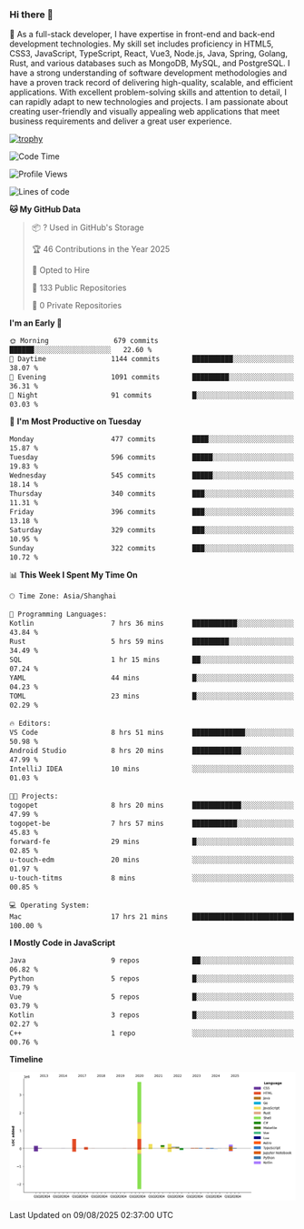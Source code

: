 ### Hi there 👋

🌱 As a full-stack developer, I have expertise in front-end and back-end development technologies. My skill set includes proficiency in HTML5, CSS3, JavaScript, TypeScript, React, Vue3, Node.js, Java, Spring, Golang, Rust, and various databases such as MongoDB, MySQL, and PostgreSQL. I have a strong understanding of software development methodologies and have a proven track record of delivering high-quality, scalable, and efficient applications. With excellent problem-solving skills and attention to detail, I can rapidly adapt to new technologies and projects. I am passionate about creating user-friendly and visually appealing web applications that meet business requirements and deliver a great user experience.

[![trophy](https://github-profile-trophy.vercel.app/?username=elton&rank=SECRET,SSS,SS,S,AAA,AA,A&theme=onedark&no-frame=true&margin-w=10)](https://github.com/ryo-ma/github-profile-trophy)

<!--START_SECTION:waka-->
![Code Time](http://img.shields.io/badge/Code%20Time-1%2C845%20hrs%2021%20mins-blue)

![Profile Views](http://img.shields.io/badge/Profile%20Views-1-blue)

![Lines of code](https://img.shields.io/badge/From%20Hello%20World%20I%27ve%20Written-5.8%20million%20lines%20of%20code-blue)

**🐱 My GitHub Data** 

> 📦 ? Used in GitHub's Storage 
 > 
> 🏆 46 Contributions in the Year 2025
 > 
> 💼 Opted to Hire
 > 
> 📜 133 Public Repositories 
 > 
> 🔑 0 Private Repositories 
 > 
**I'm an Early 🐤** 

```text
🌞 Morning                679 commits         ██████░░░░░░░░░░░░░░░░░░░   22.60 % 
🌆 Daytime                1144 commits        ██████████░░░░░░░░░░░░░░░   38.07 % 
🌃 Evening                1091 commits        █████████░░░░░░░░░░░░░░░░   36.31 % 
🌙 Night                  91 commits          █░░░░░░░░░░░░░░░░░░░░░░░░   03.03 % 
```
📅 **I'm Most Productive on Tuesday** 

```text
Monday                   477 commits         ████░░░░░░░░░░░░░░░░░░░░░   15.87 % 
Tuesday                  596 commits         █████░░░░░░░░░░░░░░░░░░░░   19.83 % 
Wednesday                545 commits         █████░░░░░░░░░░░░░░░░░░░░   18.14 % 
Thursday                 340 commits         ███░░░░░░░░░░░░░░░░░░░░░░   11.31 % 
Friday                   396 commits         ███░░░░░░░░░░░░░░░░░░░░░░   13.18 % 
Saturday                 329 commits         ███░░░░░░░░░░░░░░░░░░░░░░   10.95 % 
Sunday                   322 commits         ███░░░░░░░░░░░░░░░░░░░░░░   10.72 % 
```


📊 **This Week I Spent My Time On** 

```text
🕑︎ Time Zone: Asia/Shanghai

💬 Programming Languages: 
Kotlin                   7 hrs 36 mins       ███████████░░░░░░░░░░░░░░   43.84 % 
Rust                     5 hrs 59 mins       █████████░░░░░░░░░░░░░░░░   34.49 % 
SQL                      1 hr 15 mins        ██░░░░░░░░░░░░░░░░░░░░░░░   07.24 % 
YAML                     44 mins             █░░░░░░░░░░░░░░░░░░░░░░░░   04.23 % 
TOML                     23 mins             █░░░░░░░░░░░░░░░░░░░░░░░░   02.29 % 

🔥 Editors: 
VS Code                  8 hrs 51 mins       █████████████░░░░░░░░░░░░   50.98 % 
Android Studio           8 hrs 20 mins       ████████████░░░░░░░░░░░░░   47.99 % 
IntelliJ IDEA            10 mins             ░░░░░░░░░░░░░░░░░░░░░░░░░   01.03 % 

🐱‍💻 Projects: 
togopet                  8 hrs 20 mins       ████████████░░░░░░░░░░░░░   47.99 % 
togopet-be               7 hrs 57 mins       ███████████░░░░░░░░░░░░░░   45.83 % 
forward-fe               29 mins             █░░░░░░░░░░░░░░░░░░░░░░░░   02.85 % 
u-touch-edm              20 mins             ░░░░░░░░░░░░░░░░░░░░░░░░░   01.97 % 
u-touch-titms            8 mins              ░░░░░░░░░░░░░░░░░░░░░░░░░   00.85 % 

💻 Operating System: 
Mac                      17 hrs 21 mins      █████████████████████████   100.00 % 
```

**I Mostly Code in JavaScript** 

```text
Java                     9 repos             ██░░░░░░░░░░░░░░░░░░░░░░░   06.82 % 
Python                   5 repos             █░░░░░░░░░░░░░░░░░░░░░░░░   03.79 % 
Vue                      5 repos             █░░░░░░░░░░░░░░░░░░░░░░░░   03.79 % 
Kotlin                   3 repos             █░░░░░░░░░░░░░░░░░░░░░░░░   02.27 % 
C++                      1 repo              ░░░░░░░░░░░░░░░░░░░░░░░░░   00.76 % 
```



**Timeline**

![Lines of Code chart](https://raw.githubusercontent.com/elton/elton/main/assets/bar_graph.png)


 Last Updated on 09/08/2025 02:37:00 UTC
<!--END_SECTION:waka-->

<!--
**elton/elton** is a ✨ _special_ ✨ repository because its `README.md` (this file) appears on your GitHub profile.

Here are some ideas to get you started:

- 🔭 I’m currently working on ...
- 🌱 I’m currently learning ...
- 👯 I’m looking to collaborate on ...
- 🤔 I’m looking for help with ...
- 💬 Ask me about ...
- 📫 How to reach me: ...
- 😄 Pronouns: ...
- ⚡ Fun fact: ...
-->
